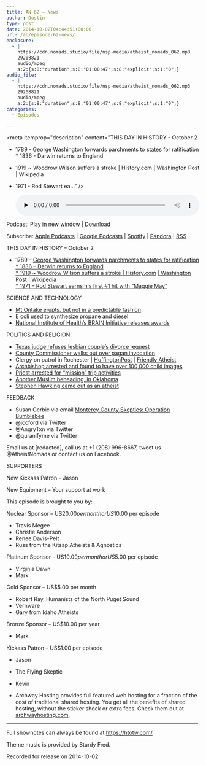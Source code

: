 ```yaml
---
title: AN 62 – News
author: Dustin
type: post
date: 2014-10-02T04:44:51+00:00
url: /an/episode-62-news/
enclosure:
  - |
    https://cdn.nomads.studio/file/nsp-media/atheist_nomads_062.mp3
    29208821
    audio/mpeg
    a:2:{s:8:"duration";s:8:"01:00:47";s:8:"explicit";s:1:"0";}
audio_file:
  - |
    https://cdn.nomads.studio/file/nsp-media/atheist_nomads_062.mp3
    29208821
    audio/mpeg
    a:2:{s:8:"duration";s:8:"01:00:47";s:8:"explicit";s:1:"0";}
categories:
  - Episodes

---
```

<div itemscope itemtype="http://schema.org/AudioObject">
  <meta itemprop="name" content="Episode 62 &#8211; News" />
  
  <meta itemprop="uploadDate" content="2014-10-01T22:44:51-06:00" />
  
  <meta itemprop="encodingFormat" content="audio/mpeg" />
  
  <meta itemprop="duration" content="PT1H00M47S" />
  
  <meta itemprop="description" content="THIS DAY IN HISTORY - October 2

* 1789 - George Washington forwards parchments to states for ratification * 1836 - Darwin returns to England
* 1919 ~ Woodrow Wilson suffers a stroke | History.com | Washington Post | Wikipedia
* 1971 - Rod Stewart ea..." />
  
  <meta itemprop="contentUrl" content="https://dts.podtrac.com/redirect.mp3/cdn.nomads.studio/file/nsp-media/atheist_nomads_062.mp3" />
  
  <meta itemprop="contentSize" content="27.9" />
  </p> 
  
  <div class="powerpress_player" id="powerpress_player_8317">
    <audio class="wp-audio-shortcode" id="audio-5176-61" preload="none" style="width: 100%;" controls="controls"><source type="audio/mpeg" src="https://dts.podtrac.com/redirect.mp3/cdn.nomads.studio/file/nsp-media/atheist_nomads_062.mp3?_=61" /><a href="https://dts.podtrac.com/redirect.mp3/cdn.nomads.studio/file/nsp-media/atheist_nomads_062.mp3">https://dts.podtrac.com/redirect.mp3/cdn.nomads.studio/file/nsp-media/atheist_nomads_062.mp3</a></audio>
  </div>
</div>

<p class="powerpress_links powerpress_links_mp3">
  Podcast: <a href="https://dts.podtrac.com/redirect.mp3/cdn.nomads.studio/file/nsp-media/atheist_nomads_062.mp3" class="powerpress_link_pinw" target="_blank" title="Play in new window" onclick="return powerpress_pinw('https://htotw.com/?powerpress_pinw=5176-podcast');" rel="nofollow">Play in new window</a> | <a href="https://dts.podtrac.com/redirect.mp3/cdn.nomads.studio/file/nsp-media/atheist_nomads_062.mp3" class="powerpress_link_d" title="Download" rel="nofollow" download="atheist_nomads_062.mp3">Download</a>
</p>

<p class="powerpress_links powerpress_subscribe_links">
  Subscribe: <a href="https://podcasts.apple.com/us/podcast/humanists-take-on-the-world/id530050098?mt=2&ls=1" class="powerpress_link_subscribe powerpress_link_subscribe_itunes" target="_blank" title="Subscribe on Apple Podcasts" rel="nofollow">Apple Podcasts</a> | <a href="https://www.google.com/podcasts?feed=aHR0cDovL2F0aGVpc3Rub21hZHMubGlic3luLmNvbS9yc3M%3D" class="powerpress_link_subscribe powerpress_link_subscribe_googleplay" target="_blank" title="Subscribe on Google Podcasts" rel="nofollow">Google Podcasts</a> | <a href="https://open.spotify.com/show/3LzK2xZGike6Tc1GEMtMbr?si=LieN9SNuTpq96smuaUsH8A" class="powerpress_link_subscribe powerpress_link_subscribe_spotify" target="_blank" title="Subscribe on Spotify" rel="nofollow">Spotify</a> | <a href="https://www.pandora.com/podcast/atheist-nomads/PC:10122?corr=62071012&part=ug" class="powerpress_link_subscribe powerpress_link_subscribe_pandora" target="_blank" title="Subscribe on Pandora" rel="nofollow">Pandora</a> | <a href="https://htotw.com/feed/podcast/" class="powerpress_link_subscribe powerpress_link_subscribe_rss" target="_blank" title="Subscribe via RSS" rel="nofollow">RSS</a>
</p>

THIS DAY IN HISTORY &#8211; October 2

* 1789 &#8211; <a href="http://www.archives.gov/exhibits/featured/ratification/" target="_blank" rel="noopener">George Washington forwards parchments to states for ratification * 1836 &#8211; </a><a href="http://www.history.com/this-day-in-history/darwin-returns-to-england" target="_blank" rel="noopener">Darwin returns to England</a><a href="http://www.archives.gov/exhibits/featured/ratification/" target="_blank" rel="noopener"><br /> * 1919 ~ Woodrow Wilson suffers a stroke | </a><a href="http://www.history.com/this-day-in-history/woodrow-wilson-suffers-a-stroke" target="_blank" rel="noopener">History.com</a> <a href="http://www.archives.gov/exhibits/featured/ratification/" target="_blank" rel="noopener">| </a><a href="http://www.washingtonpost.com/wp-dyn/content/article/2007/02/02/AR2007020201698.html" target="_blank" rel="noopener">Washington Post</a> <a href="http://www.archives.gov/exhibits/featured/ratification/" target="_blank" rel="noopener">| </a><a href="http://en.wikipedia.org/wiki/Woodrow_Wilson" target="_blank" rel="noopener">Wikipedia</a><a href="http://www.archives.gov/exhibits/featured/ratification/" target="_blank" rel="noopener"><br /> * 1971 &#8211; </a><a href="http://www.history.com/this-day-in-history/rod-stewart-earns-his-first-1-hit-with-quotmaggie-mayquot" target="_blank" rel="noopener">Rod Stewart earns his first #1 hit with &#8220;Maggie May&#8221;</a>

SCIENCE AND TECHNOLOGY

* <a href="http://www.telegraph.co.uk/news/worldnews/asia/japan/11127112/What-went-wrong-on-Mount-Ontake.html" target="_blank" rel="noopener">Mt Ontake erupts, but not in a predictable fashion</a>  
* <a href="http://www.nature.com/ncomms/2014/140902/ncomms5731/full/ncomms5731.html" target="_blank" rel="noopener">E coli used to synthesize propane</a> and <a href="http://www.sciencedaily.com/releases/2013/04/130422154911.htm" target="_blank" rel="noopener">diesel</a>  
* <a href="http://www.braininitiative.nih.gov/nih-brain-awards.htm" target="_blank" rel="noopener">National Institute of Health’s BRAIN Initiative releases awards</a>

POLITICS AND RELIGION

* <a href="http://www.rawstory.com/rs/2014/09/texas-judge-denies-request-to-end-same-sex-marriage/" target="_blank" rel="noopener">Texas judge refuses lesbian couple’s divorce request</a>  
* <a href="http://www.rawstory.com/rs/2014/09/watch-fl-county-commissioner-walks-out-to-avoid-hearing-pagans-satanic-invocation/" target="_blank" rel="noopener">County Commissioner walks out over pagan invocation</a>  
* Clergy on patrol in Rochester | <a href="http://www.huffingtonpost.com/2014/09/12/clergy-on-patrol_n_5811884.html" target="blank" rel="noopener">HuffingtonPost</a> | <a href="http://www.patheos.com/blogs/friendlyatheist/2014/09/24/clergy-on-patrol-program-must-be-stopped-says-humanist-group/" target="_blank" rel="noopener">Friendly Atheist</a>  
* <a href="http://www.rawstory.com/rs/2014/09/arrested-catholic-archbishops-computer-contained-over-100000-images-of-children/" target="_blank" rel="noopener">Archbishop arrested and found to have over 100,000 child images</a>  
* <a href="http://www.wtae.com/news/pennsylvania-priest-accused-of-sex-with-central-american-children/28270392" target="_blank" rel="noopener">Priest arrested for “mission” trip activities</a>  
* <a href="http://www.nbcnews.com/news/us-news/alton-nolen-oklahoma-beheading-suspect-awake-police-n213156" target="_blank" rel="noopener">Another Muslim beheading, in Oklahoma</a>  
* <a href="http://www.rawstory.com/rs/2014/09/stephen-hawking-comes-out-im-an-atheist-because-science-is-more-convincing-than-god/" target="_blank" rel="noopener">Stephen Hawking came out as an atheist</a>

FEEDBACK

* Susan Gerbic via email <a href="http://montereycountyskeptics.blogspot.com/2014/09/operation-bumblebee.html" target="_blank" rel="noopener">Monterey County Skeptics: Operation Bumblebee</a>  
* @jccford via Twitter  
* @AngryTxn via Twitter  
* @quranifyme via Twitter

Email us at [redacted], call us at +1 (208) 996-8667, tweet us @AtheistNomads or contact us on Facebook.

SUPPORTERS

New Kickass Patron &#8211; Jason

New Equipment &#8211; Your support at work

This episode is brought to you by:

Nuclear Sponsor &#8211; US$20.00 per month or US$10.00 per episode  
* Travis Megee  
* Christie Anderson  
* Renee Davis-Pelt  
* Russ from the Kitsap Atheists & Agnostics

Platinum Sponsor – US$10.00 per month or US$5.00 per episode  
* Virginia Dawn  
* Mark

Gold Sponsor – US$5.00 per month  
* Robert Ray, Humanists of the North Puget Sound  
* Vernware  
* Gary from Idaho Atheists

Bronze Sponsor &#8211; US$10.00 per year  
* Mark

Kickass Patron &#8211; US$1.00 per episode  
* Jason  
* The Flying Skeptic  
* Kevin

* Archway Hosting provides full featured web hosting for a fraction of the cost of traditional shared hosting. You get all the benefits of shared hosting, without the sticker shock or extra fees. Check them out at <a href="http://archwayhosting.com/" target="_blank" rel="noopener">archwayhosting.com</a>.

<hr width="500" />

Full shownotes can always be found at <https://htotw.com/>  

Theme music is provided by Sturdy Fred.

Recorded for release on 2014-10-02